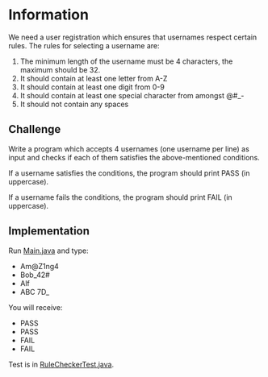 # Information

We need a user registration which ensures that usernames respect certain rules.
The rules for selecting a username are:
1. The minimum length of the username must be 4 characters, the maximum should be 32.
2. It should contain at least one letter from A-Z
3. It should contain at least one digit from 0-9
4. It should contain at least one special character from amongst @#_-
5. It should not contain any spaces

## Challenge

Write a program which accepts 4 usernames (one username per line) as input and checks if each of them satisfies the above-mentioned conditions.

If a username satisfies the conditions, the program should print PASS (in uppercase).

If a username fails the conditions, the program should print FAIL (in uppercase).

## Implementation

Run [Main.java](https://github.com/rublin/InterviewTasks/blob/master/src/main/java/com/mobilunity/Main.java) and type:
* Am@Z1ng4
* Bob_42#
* Alf
* ABC 7D_

You will receive:

* PASS
* PASS
* FAIL
* FAIL

Test is in [RuleCheckerTest.java](https://github.com/rublin/InterviewTasks/blob/master/src/test/java/com/mobilunity/rule/RuleCheckerTest.java).

